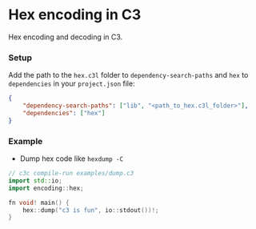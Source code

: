 # Hex encoding in C3

Hex encoding and decoding in C3.

### Setup

Add the path to the `hex.c3l` folder to `dependency-search-paths` and
`hex` to `dependencies` in your `project.json` file:

```json
{
    "dependency-search-paths": ["lib", "<path_to_hex.c3l_folder>"],
    "dependencies": ["hex"]
}
```

### Example

-   Dump hex code like `hexdump -C`

```cpp
// c3c compile-run examples/dump.c3
import std::io;
import encoding::hex;

fn void! main() {
	hex::dump("c3 is fun", io::stdout())!;
}

```
